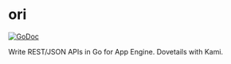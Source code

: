 # ori
[![GoDoc](https://godoc.org/github.com/the-information/ori?status.svg)](https://godoc.org/github.com/the-information/ori)

Write REST/JSON APIs in Go for App Engine. Dovetails with Kami.
